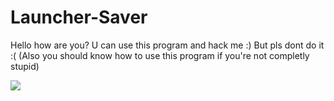 # Launcher-Saver
Hello how are you?
U can use this program and hack me :) 
But pls dont do it :( (Also you should know how to use this program if you're not completly stupid)

![](https://media.tenor.com/YSHdPP-LR1cAAAAi/star-rail-kuru.gif)

